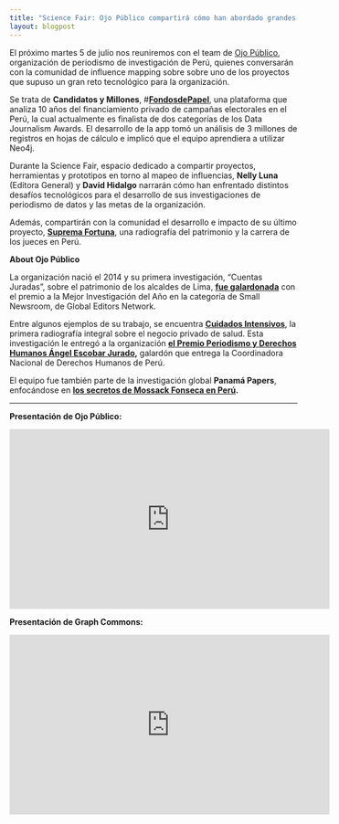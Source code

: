 ```yaml
---
title: "Science Fair: Ojo Público compartirá cómo han abordado grandes retos tecnológicos para el periodismo de investigación"
layout: blogpost
---
```


<span style="font-weight: 400;">El próximo martes 5 de julio nos reuniremos con el team de <a href="http://ojo-publico.com/">Ojo Público</a>, organización de periodismo de investigación de Perú, quienes conversarán con la comunidad de influence mapping sobre sobre uno de los proyectos que supuso un gran reto tecnológico para la organización. </span>

<span style="font-weight: 400;">Se trata de </span><b>Candidatos y Millones</b><span style="font-weight: 400;">, #</span><strong><a href="http://fondosdepapel.ojo-publico.com/">FondosdePapel</a></strong><span style="font-weight: 400;">, una plataforma que analiza 10 años del financiamiento privado de campañas electorales en el Perú, la cual actualmente es finalista de dos categorías de los Data Journalism Awards. El desarrollo de la app tomó un análisis de 3 millones de registros en hojas de cálculo e implicó que el equipo aprendiera a utilizar Neo4j.</span>

<span style="font-weight: 400;">Durante la Science Fair, espacio dedicado a compartir proyectos, herramientas y prototipos en torno al mapeo de influencias, </span><b>Nelly Luna</b><span style="font-weight: 400;"> (Editora General) y <strong>David Hidalgo</strong></span><span style="font-weight: 400;"> narrarán cómo han enfrentado distintos desafíos tecnológicos para el desarrollo de sus investigaciones de periodismo de datos y las metas de la organización.</span>

<span style="font-weight: 400;">Además, compartirán con la comunidad el desarrollo e impacto de su último proyecto, </span><strong><a href="http://supremafortuna.ojo-publico.com/">Suprema Fortuna</a></strong><span style="font-weight: 400;">, una radiografía del patrimonio y la carrera de los jueces en Perú.</span>

<b>About Ojo Público</b>

<span style="font-weight: 400;">La organización nació el 2014 y su primera investigación, “Cuentas Juradas”, sobre el patrimonio de los alcaldes de Lima, </span><strong><a href="http://ojo-publico.com/70/Ojopublico-gana-los-Data-Journalism-Awards-2015">fue galardonada</a></strong><span style="font-weight: 400;"> con el premio a la </span><span style="font-weight: 400;">Mejor Investigación del Año en la categoría de Small Newsroom, de </span><span style="font-weight: 400;">Global Editors Network. </span>

<span style="font-weight: 400;">Entre algunos ejemplos de su trabajo, se encuentra </span><strong><a href="http://cuidadosintensivos.ojo-publico.com/">Cuidados Intensivos</a></strong><span style="font-weight: 400;">, la primera radiografía integral sobre el negocio privado de salud. Esta investigación le entregó a la organización </span><strong><a href="http://ojo-publico.com/134/ojopublico-recibe-premio-periodismo-y-derechos-humanos-2015">el Premio Periodismo y Derechos Humanos Ángel Escobar Jurado</a></strong><span style="font-weight: 400;"><strong>,</strong> galardón que entrega la Coordinadora Nacional de Derechos Humanos de Perú.</span>

<span style="font-weight: 400;">El equipo fue también parte de la investigación global </span><b>Panamá Papers</b><span style="font-weight: 400;">, enfocándose en </span><strong><a href="http://panamapapers.ojo-publico.com/">los secretos de Mossack Fonseca en Perú</a>.</strong>

<hr />

<strong>Presentación de Ojo Público:</strong>
<iframe width="560" height="315" src="https://www.youtube.com/embed/1_dRyjcRFIs" frameborder="0" allowfullscreen></iframe>

<strong>Presentación de Graph Commons:</strong>
<iframe width="560" height="315" src="https://www.youtu.com/embed/1_dRyjcRFIs?t=26m14s" frameborder="0" allowfullscreen></iframe>
